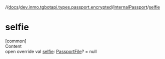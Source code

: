 //[docs](../../../index.md)/[dev.inmo.tgbotapi.types.passport.encrypted](../index.md)/[InternalPassport](index.md)/[selfie](selfie.md)



# selfie  
[common]  
Content  
open override val [selfie](selfie.md): [PassportFile](../-passport-file/index.md)? = null  



